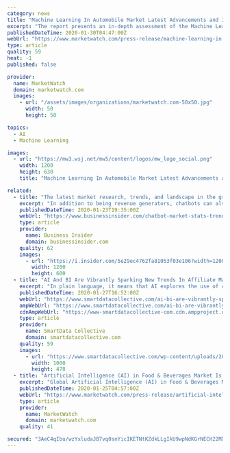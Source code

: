 ```yaml
---
category: news
title: "Machine Learning In Automobile Market Latest Advancements and Industry Outlook 2020 to 2026"
excerpt: "The report presents an in-depth assessment of the Machine Learning In Automobile including enabling technologies, key trends, market drivers, challenges, standardization, regulatory landscape, deployment models,"
publishedDateTime: 2020-01-30T04:47:00Z
webUrl: "https://www.marketwatch.com/press-release/machine-learning-in-automobile-market-latest-advancements-and-industry-outlook-2020-to-2026-2020-01-30"
type: article
quality: 59
heat: -1
published: false

provider:
  name: MarketWatch
  domain: marketwatch.com
  images:
    - url: "/assets/images/organizations/marketwatch.com-50x50.jpg"
      width: 50
      height: 50

topics:
  - AI
  - Machine Learning

images:
  - url: "https://mw3.wsj.net/mw5/content/logos/mw_logo_social.png"
    width: 1200
    height: 630
    title: "Machine Learning In Automobile Market Latest Advancements and Industry Outlook 2020 to 2026"

related:
  - title: "The latest market research, trends, and landscape in the growing AI chatbot industry"
    excerpt: "In addition to being revenue generators, chatbots can also serve as research ... through Facebook Messenger. Bot building companies are typically third-party companies that employ AI technology ..."
    publishedDateTime: 2020-01-23T19:35:00Z
    webUrl: "https://www.businessinsider.com/chatbot-market-stats-trends"
    type: article
    provider:
      name: Business Insider
      domain: businessinsider.com
    quality: 62
    images:
      - url: "https://i.insider.com/5e29ec4762fa81053f03e106?width=1200&format=jpeg"
        width: 1200
        height: 600
  - title: "AI And BI Are Vibrantly Sparking New Trends In Affiliate Marketing"
    excerpt: "In plain language, it means that AI explores the use of computer systems to imitate various patterns of human ... Over the course of running ad campaigns, marketers collect high volumes of all-encompassing data that they further translate into strategies for future ad campaigns. The problem that comes along with this amount of data is its ..."
    publishedDateTime: 2020-01-27T16:52:00Z
    webUrl: "https://www.smartdatacollective.com/ai-bi-are-vibrantly-sparking-new-trends-in-affiliate-marketing/"
    ampWebUrl: "https://www.smartdatacollective.com/ai-bi-are-vibrantly-sparking-new-trends-in-affiliate-marketing/amp/"
    cdnAmpWebUrl: "https://www-smartdatacollective-com.cdn.ampproject.org/c/s/www.smartdatacollective.com/ai-bi-are-vibrantly-sparking-new-trends-in-affiliate-marketing/amp/"
    type: article
    provider:
      name: SmartData Collective
      domain: smartdatacollective.com
    quality: 59
    images:
      - url: "https://www.smartdatacollective.com/wp-content/uploads/2017/12/Affiliate-marketing.jpg"
        width: 1000
        height: 478
  - title: "Artificial Intelligence (AI) in Food & Beverages Market Is Booming Across the Globe Explored in Latest Research 2020"
    excerpt: "Global Artificial Intelligence (AI) in Food & Beverages Market Insights, Forecast to 2025 The report discusses many vital industry facets that influence \"Global Artificial Intelligence (AI) in Food & Beverages Market\" industry acutely which includes extensive study of competitive edge,"
    publishedDateTime: 2020-01-25T04:57:00Z
    webUrl: "https://www.marketwatch.com/press-release/artificial-intelligence-ai-in-food-beverages-market-is-booming-across-the-globe-explored-in-latest-research-2020-2020-01-25"
    type: article
    provider:
      name: MarketWatch
      domain: marketwatch.com
    quality: 41

secured: "3AeC4qIbu/wzYxludaJB7vq0snYicIKETNtKZdkLLgIkU9wpNdKGrNECH22MX8/qSCq9C8BAbCzusAsSY9iF9i9r6wghBrzkQ56U1q90Ix2pDf5ZLjOewC6yCmEAipPt2nRwEJwPG4SI2UDt/ruxjcJLDwg07r1vsNIJEZACJbJhfbAfHthtEVfSljuTBFMhm8PmyYuPCXoV4Gsn5RpWF4GIE8aJfDrVfAqScopdpkS831NYMOz15zAZ1+B4+qcw1mLKgFJ+HFWubhph56Yf/tlYdULeXBQUZ5W1+V+4QWKGZaTKJuPRjYWNgaZRKbID;zR3BEN5b3dwF0F35TSa46A=="
---
```


